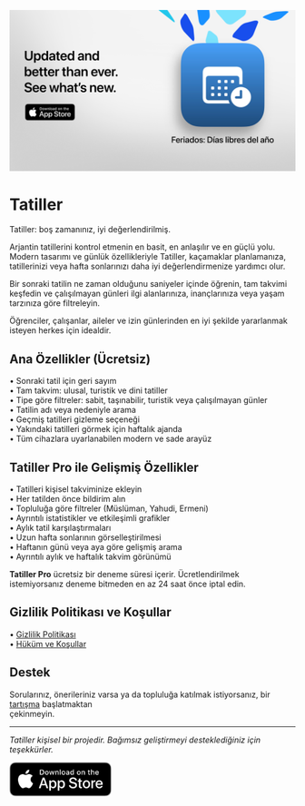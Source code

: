 [![Tatiller App](images/banner.png)](https://apps.apple.com/app/id6744455042)  
  
# Tatiller  
  
Tatiller: boş zamanınız, iyi değerlendirilmiş.  
  
Arjantin tatillerini kontrol etmenin en basit, en anlaşılır ve en güçlü yolu.  
Modern tasarımı ve günlük özellikleriyle Tatiller, kaçamaklar planlamanıza,  
tatillerinizi veya hafta sonlarınızı daha iyi değerlendirmenize yardımcı olur.  
  
Bir sonraki tatilin ne zaman olduğunu saniyeler içinde öğrenin, tam takvimi  
keşfedin ve çalışılmayan günleri ilgi alanlarınıza, inançlarınıza veya yaşam  
tarzınıza göre filtreleyin.  
  
Öğrenciler, çalışanlar, aileler ve izin günlerinden en iyi şekilde yararlanmak  
isteyen herkes için idealdir.  
  
## Ana Özellikler (Ücretsiz)  
  
• Sonraki tatil için geri sayım  
• Tam takvim: ulusal, turistik ve dini tatiller  
• Tipe göre filtreler: sabit, taşınabilir, turistik veya çalışılmayan günler  
• Tatilin adı veya nedeniyle arama  
• Geçmiş tatilleri gizleme seçeneği  
• Yakındaki tatilleri görmek için haftalık ajanda  
• Tüm cihazlara uyarlanabilen modern ve sade arayüz  
  
## Tatiller Pro ile Gelişmiş Özellikler  
  
• Tatilleri kişisel takviminize ekleyin  
• Her tatilden önce bildirim alın  
• Topluluğa göre filtreler (Müslüman, Yahudi, Ermeni)  
• Ayrıntılı istatistikler ve etkileşimli grafikler  
• Aylık tatil karşılaştırmaları  
• Uzun hafta sonlarının görselleştirilmesi  
• Haftanın günü veya aya göre gelişmiş arama  
• Ayrıntılı aylık ve haftalık takvim görünümü  
  
**Tatiller Pro** ücretsiz bir deneme süresi içerir. Ücretlendirilmek  
istemiyorsanız deneme bitmeden en az 24 saat önce iptal edin.  
  
## Gizlilik Politikası ve Koşullar  
  
• [Gizlilik Politikası](https://lucasditomase.github.io/feriados/tr/privacy-policy)  
• [Hüküm ve Koşullar](https://lucasditomase.github.io/feriados/tr/terms-and-conditions)  
  
## Destek  
  
Sorularınız, önerileriniz varsa ya da topluluğa katılmak istiyorsanız, bir  
[tartışma](https://github.com/lucasditomase/feriados/discussions) başlatmaktan  
çekinmeyin.  
  
---  
  
*Tatiller kişisel bir projedir. Bağımsız geliştirmeyi desteklediğiniz için  
teşekkürler.*  
  
<p align="left">  
  <a href="https://apps.apple.com/app/id6744455042">  
    <img src="images/download-badge.svg" alt="App Store'dan İndir" height="60">  
  </a>  
</p>  
